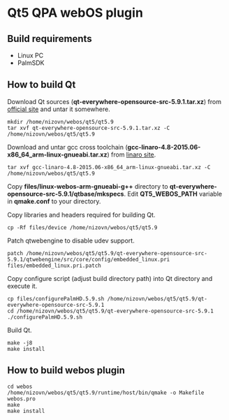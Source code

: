 Qt5 QPA webOS plugin
====================

Build requirements
------------------
- Linux PC
- PalmSDK

How to build Qt
---------------

Download Qt sources (**qt-everywhere-opensource-src-5.9.1.tar.xz**) from [official site](http://download.qt.io/official_releases/qt/5.9/5.9.1/single/) and untar it somewhere.

    mkdir /home/nizovn/webos/qt5/qt5.9
    tar xvf qt-everywhere-opensource-src-5.9.1.tar.xz -C /home/nizovn/webos/qt5/qt5.9

Download and untar gcc cross toolchain (**gcc-linaro-4.8-2015.06-x86\_64\_arm-linux-gnueabi.tar.xz**) from [linaro site](https://releases.linaro.org/archive/15.06/components/toolchain/binaries/4.8/arm-linux-gnueabi/).

    tar xvf gcc-linaro-4.8-2015.06-x86_64_arm-linux-gnueabi.tar.xz -C /home/nizovn/webos/qt5/qt5.9
Copy **files/linux-webos-arm-gnueabi-g++** directory to **qt-everywhere-opensource-src-5.9.1/qtbase/mkspecs**. Edit **QT5\_WEBOS\_PATH** variable in **qmake.conf** to your directory.

Copy libraries and headers required for building Qt.

    cp -Rf files/device /home/nizovn/webos/qt5/qt5.9

Patch qtwebengine to disable udev support.

    patch /home/nizovn/webos/qt5/qt5.9/qt-everywhere-opensource-src-5.9.1/qtwebengine/src/core/config/embedded_linux.pri files/embedded_linux.pri.patch

Copy configure script (adjust build directory path) into Qt directory and execute it.

    cp files/configurePalmHD.5.9.sh /home/nizovn/webos/qt5/qt5.9/qt-everywhere-opensource-src-5.9.1
    cd /home/nizovn/webos/qt5/qt5.9/qt-everywhere-opensource-src-5.9.1
    ./configurePalmHD.5.9.sh

Build Qt.

    make -j8
    make install

How to build webos plugin
-------------------------

    cd webos
    /home/nizovn/webos/qt5/qt5.9/runtime/host/bin/qmake -o Makefile webos.pro
    make
    make install

